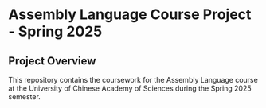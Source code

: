 # Assembly Language Course Project - Spring 2025

## Project Overview

This repository contains the coursework for the Assembly Language course at the University of Chinese Academy of Sciences during the Spring 2025 semester.  
